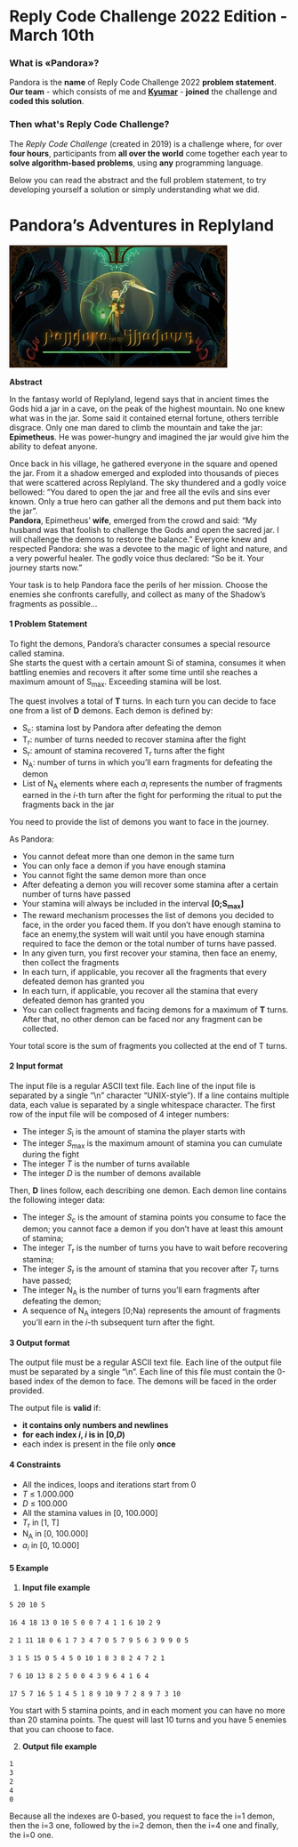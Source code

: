 # Reply Code Challenge 2022 Edition - March 10th
### What is «Pandora»?
Pandora is the **name** of Reply Code Challenge 2022 **problem statement**.  
**Our team** - which consists of me and [**Kyumar**](https://github.com/Kyumar) - **joined** the challenge and **coded this solution**.
### Then what's Reply Code Challenge?
The *Reply Code Challenge* (created in 2019) is a challenge 
where, for over **four hours**, participants from 
**all over the world** come together each year to **solve 
algorithm-based problems**, using **any** programming language.
  
Below you can read the abstract and the full problem statement,
to try developing yourself a solution or simply understanding 
what we did.

# Pandora’s Adventures in Replyland

![](Pandora.jpeg)

**Abstract**

In the fantasy world of Replyland, legend says that in ancient 
times the Gods hid a jar in a cave, on the peak of the highest 
mountain. No one knew what was in the jar. Some said it 
contained eternal fortune, others terrible disgrace. 
Only one man dared to climb the mountain and take the jar: 
**Epimetheus**. He was power-hungry and imagined the jar 
would give him the ability to defeat anyone.

Once back in his village, he gathered everyone in the square 
and opened the jar. From it a shadow emerged and exploded into 
thousands of pieces that were scattered across Replyland. 
The sky thundered and a godly voice bellowed: “You dared to 
open the jar and free all the evils and sins ever known. 
Only a true hero can gather all the demons and put them back 
into the jar”.  
**Pandora**, Epimetheus’ **wife**, emerged from the 
crowd and said: “My husband was that foolish to challenge the 
Gods and open the sacred jar. I will challenge the demons to 
restore the balance.” Everyone knew and respected Pandora: 
she was a devotee to the magic of light and nature, 
and a very powerful healer. The godly voice thus declared: 
“So be it. Your journey starts now.”

Your task is to help Pandora face the perils of her mission. 
Choose the enemies she confronts carefully, and collect as 
many of the Shadow’s fragments as possible...

#### 1 Problem Statement

To fight the demons, Pandora’s character consumes a special 
resource called stamina.  
She starts the quest with a certain 
amount Si of stamina, consumes it when battling enemies and 
recovers it after some time until she reaches a maximum amount 
of S<sub>max</sub>. Exceeding stamina will be lost.

The quest involves a total of **T** turns. In each turn you can 
decide to face one from a list of **D** demons. Each demon is 
defined by:

- S<sub>c</sub>: stamina lost by Pandora after defeating the demon
- T<sub>r</sub>: number of turns needed to recover stamina after the fight
- S<sub>r</sub>: amount of stamina recovered T<sub>r</sub> turns 
after the fight
- N<sub>A</sub>: number of turns in which you’ll earn fragments 
for defeating the demon
- List of N<sub>A</sub> elements where each *a*<sub>i</sub> 
represents the number of fragments earned in the *i*-th turn 
after the fight for performing the ritual to put the fragments 
back in the jar

You need to provide the list of demons you want to face in the journey.

As Pandora:

- You cannot defeat more than one demon in the same turn
- You can only face a demon if you have enough stamina
- You cannot fight the same demon more than once
- After defeating a demon you will recover some stamina after a 
certain number of turns have passed
- Your stamina will always be included in the interval 
**[0;S<sub>max</sub>]**
- The reward mechanism processes the list of demons you decided 
to face, in the order you faced them. If you don’t have enough 
stamina to face an enemy,the system will wait until you have 
enough stamina required to face the demon or the total number 
of turns have passed.
- In any given turn, you first recover your stamina, then face 
an enemy, then collect the fragments
- In each turn, if applicable, you recover all the fragments 
that every defeated demon has granted you
- In each turn, if applicable, you recover all the stamina that 
every defeated demon has granted you
- You can collect fragments and facing demons for a maximum of 
**T** turns. After that, no other demon can be faced nor any 
fragment can be collected.

Your total score is the sum of fragments you collected at the 
end of T turns.

#### 2 Input format

The input file is a regular ASCII text file. Each line of the input file is separated by a single “\n” character “UNIX-style”). If a line contains multiple data, each value is separated by a single whitespace character. The first row of the input file will be composed of 4 integer numbers:

- The integer *S*<sub>i</sub> is the amount of stamina the player starts with
- The integer *S*<sub>max</sub> is the maximum amount of stamina you can cumulate during the fight
- The integer *T* is the number of turns available
- The integer *D* is the number of demons available

Then, **D** lines follow, each describing one demon. 
Each demon line contains the following integer data:

- The integer *S*<sub>c</sub> is the amount of stamina points 
you consume to face the demon; you cannot face a demon if you 
don’t have at least this amount of stamina;
- The integer *T*<sub>r</sub> is the number of turns you have 
to wait before recovering stamina;
- The integer *S*<sub>r</sub> is the amount of stamina that you 
recover after *T*<sub>r</sub> turns have passed;
- The integer N<sub>A</sub> is the number of turns you’ll earn 
fragments after defeating the demon;
- A sequence of N<sub>A</sub> integers [0;Na) represents the 
amount of fragments you’ll earn in the *i*-th subsequent turn 
after the fight.

#### 3 Output format

The output file must be a regular ASCII text file. Each line of 
the output file must be separated by a single “\n”. Each line of 
this file must contain the 0-based index of the demon to face. 
The demons will be faced in the order provided.

The output file is **valid** if:

- **it contains only numbers and newlines**
- **for each index *i*, *i* is in [0,*D*)**
- each index is present in the file only **once**

#### 4 Constraints
- All the indices, loops and iterations start from 0
- *T* ≤ 1.000.000
- *D* ≤ 100.000
- All the stamina values in [0, 100.000]
- *T*<sub>r</sub> in [1, T]
- N<sub>A</sub> in [0, 100.000]
- *a<sub>i</sub>* in [0, 10.000]

#### 5 Example

1. **Input file example**

```
5 20 10 5

16 4 18 13 0 10 5 0 0 7 4 1 1 6 10 2 9

2 1 11 18 0 6 1 7 3 4 7 0 5 7 9 5 6 3 9 9 0 5

3 1 5 15 0 5 4 5 0 10 1 8 3 8 2 4 7 2 1

7 6 10 13 8 2 5 0 0 4 3 9 6 4 1 6 4

17 5 7 16 5 1 4 5 1 8 9 10 9 7 2 8 9 7 3 10
```
You start with 5 stamina points, and in each moment you can 
have no more than 20 stamina points. The quest will last 10 
turns and you have 5 enemies that you can choose to face.

2. **Output file example**
```
1  
3  
2  
4  
0
```
Because all the indexes are 0-based, you request to face the 
i=1 demon, then the i=3 one, followed by the i=2 demon, 
then the i=4 one and finally, the i=0 one.
